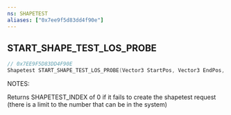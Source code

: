 ```yaml
---
ns: SHAPETEST
aliases: ["0x7ee9f5d83dd4f90e"]
---
```

## START_SHAPE_TEST_LOS_PROBE

```c
// 0x7EE9F5D83DD4F90E
Shapetest START_SHAPE_TEST_LOS_PROBE(Vector3 StartPos, Vector3 EndPos, int LOSFlags, Entity entity, int Options);
```

NOTES:

Returns SHAPETEST_INDEX of 0 if it fails to create the shapetest request (there is a limit to the number that can be in the system)

